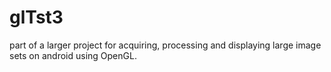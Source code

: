# glTst3

part of a larger project for acquiring, processing and displaying large image sets on android using OpenGL.  
